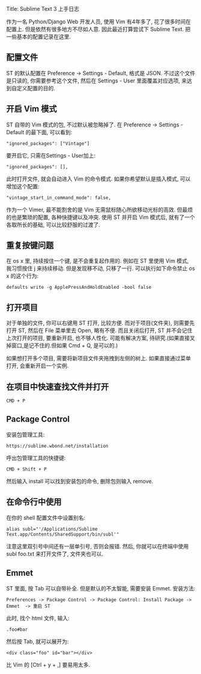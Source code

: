 Title: Sublime Text 3 上手日志

作为一名 Python/Django Web 开发人员, 使用 Vim 有4年多了, 花了很多时间在配置上. 但是依然有很多地方不尽如人意. 因此最近打算尝试下 Sublime Text. 把一些基本的配置记录在这里.

## 配置文件
ST 的默认配置在 Preference -> Settings - Default, 格式是 JSON. 不过这个文件是只读的, 你需要参考这个文件, 然后在 Settings - User 里面覆盖对应选项, 来达到自定义配置的目的.

## 开启 Vim 模式
ST 自带的 Vim 模式的包, 不过默认被忽略掉了. 在 Preference -> Settings - Default 的最下面, 可以看到:

    "ignored_packages": ["Vintage"]
    
要开启它, 只需在Settings - User加上:

    "ignored_packages": [],
    
此时打开文件, 就会自动进入 Vim 的命令模式. 如果你希望默认是插入模式, 可以增加这个配置:

	"vintage_start_in_command_mode": false,
	
作为一个 Vimer, 最不能割舍的是 Vim 无需鼠标随心所欲移动光标的高效. 但最烦的也是繁琐的配置, 各种快捷键以及冲突. 使用 ST 并开启 Vim 模式后, 就有了一个各取所长的基础, 可以比较舒服的过渡了.

## 重复按键问题
在 os x 里, 持续按住一个键, 是不会重复起作用的. 例如在 ST 里使用 Vim 模式, 我习惯按住 j 来持续移动. 但是发现移不动, 只移了一行. 可以执行如下命令禁止 os x 的这个行为:

    defaults write -g ApplePressAndHoldEnabled -bool false


## 打开项目
对于单独的文件, 你可以右键用 ST 打开, 比较方便. 而对于项目(文件夹), 则需要先打开 ST, 然后在 File 菜单里去 Open, 略有不便. 而且关闭后打开, ST 并不会记住上次打开的项目, 要重新开启, 也不够人性化. 可能有解决方案, 待研究.(如果直接叉掉窗口,是记不住的.但如果 Cmd + Q, 是可以的.)

如果想打开多个项目, 需要将新项目文件夹拖拽到左侧的树上. 如果直接通过菜单打开, 会重新开启一个实例.

## 在项目中快速查找文件并打开

    CMD + P
    
## Package Control
安装包管理工具:

    https://sublime.wbond.net/installation
    
呼出包管理工具的快捷键:

    CMD + Shift + P 
    
然后输入 install 可以找到安装包的命令, 删除包则输入 remove.
    
## 在命令行中使用
在你的 shell 配置文件中设置别名:

    alias subl="'/Applications/Sublime Text.app/Contents/SharedSupport/bin/subl'"
    
注意这里双引号中间还有一层单引号, 否则会报错.
然后, 你就可以在终端中使用 subl foo.txt 来打开文件了, 文件夹也可以.


## Emmet
ST 里面, 按 Tab 可以自带补全. 但是默认的不太智能, 需要安装 Emmet.
安装方法: 

    Preferences -> Package Control -> Package Control: Install Package -> Emmet  -> 重启 ST
    
此时, 找个 html 文件, 输入:

    .foo#bar
    
然后按 Tab, 就可以展开为:

    <div class="foo" id="bar"></div>
    
比 Vim 的 [Ctrl + y + ,] 要易用太多.